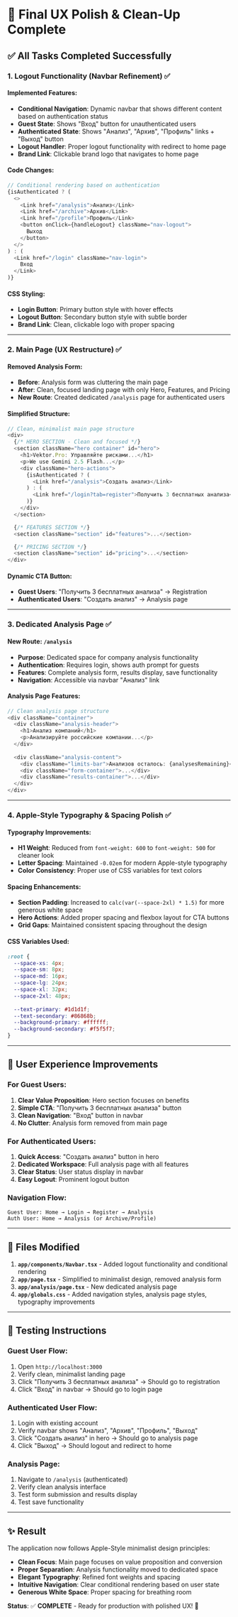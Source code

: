 # 🎨 Final UX Polish & Clean-Up Complete

## ✅ **All Tasks Completed Successfully**

### **1. Logout Functionality (Navbar Refinement)** ✅

#### **Implemented Features:**
- **Conditional Navigation**: Dynamic navbar that shows different content based on authentication status
- **Guest State**: Shows "Вход" button for unauthenticated users
- **Authenticated State**: Shows "Анализ", "Архив", "Профиль" links + "Выход" button
- **Logout Handler**: Proper logout functionality with redirect to home page
- **Brand Link**: Clickable brand logo that navigates to home page

#### **Code Changes:**
```typescript
// Conditional rendering based on authentication
{isAuthenticated ? (
  <>
    <Link href="/analysis">Анализ</Link>
    <Link href="/archive">Архив</Link>
    <Link href="/profile">Профиль</Link>
    <button onClick={handleLogout} className="nav-logout">
      Выход
    </button>
  </>
) : (
  <Link href="/login" className="nav-login">
    Вход
  </Link>
)}
```

#### **CSS Styling:**
- **Login Button**: Primary button style with hover effects
- **Logout Button**: Secondary button style with subtle border
- **Brand Link**: Clean, clickable logo with proper spacing

---

### **2. Main Page (UX Restructure)** ✅

#### **Removed Analysis Form:**
- **Before**: Analysis form was cluttering the main page
- **After**: Clean, focused landing page with only Hero, Features, and Pricing
- **New Route**: Created dedicated `/analysis` page for authenticated users

#### **Simplified Structure:**
```typescript
// Clean, minimalist main page structure
<div>
  {/* HERO SECTION - Clean and focused */}
  <section className="hero container" id="hero">
    <h1>Vektor.Pro: Управляйте рисками...</h1>
    <p>We use Gemini 2.5 Flash...</p>
    <div className="hero-actions">
      {isAuthenticated ? (
        <Link href="/analysis">Создать анализ</Link>
      ) : (
        <Link href="/login?tab=register">Получить 3 бесплатных анализа</Link>
      )}
    </div>
  </section>

  {/* FEATURES SECTION */}
  <section className="section" id="features">...</section>

  {/* PRICING SECTION */}
  <section className="section" id="pricing">...</section>
</div>
```

#### **Dynamic CTA Button:**
- **Guest Users**: "Получить 3 бесплатных анализа" → Registration
- **Authenticated Users**: "Создать анализ" → Analysis page

---

### **3. Dedicated Analysis Page** ✅

#### **New Route**: `/analysis`
- **Purpose**: Dedicated space for company analysis functionality
- **Authentication**: Requires login, shows auth prompt for guests
- **Features**: Complete analysis form, results display, save functionality
- **Navigation**: Accessible via navbar "Анализ" link

#### **Analysis Page Features:**
```typescript
// Clean analysis page structure
<div className="container">
  <div className="analysis-header">
    <h1>Анализ компаний</h1>
    <p>Анализируйте российские компании...</p>
  </div>
  
  <div className="analysis-content">
    <div className="limits-bar">Анализов осталось: {analysesRemaining}</div>
    <div className="form-container">...</div>
    <div className="results-container">...</div>
  </div>
</div>
```

---

### **4. Apple-Style Typography & Spacing Polish** ✅

#### **Typography Improvements:**
- **H1 Weight**: Reduced from `font-weight: 600` to `font-weight: 500` for cleaner look
- **Letter Spacing**: Maintained `-0.02em` for modern Apple-style typography
- **Color Consistency**: Proper use of CSS variables for text colors

#### **Spacing Enhancements:**
- **Section Padding**: Increased to `calc(var(--space-2xl) * 1.5)` for more generous white space
- **Hero Actions**: Added proper spacing and flexbox layout for CTA buttons
- **Grid Gaps**: Maintained consistent spacing throughout the design

#### **CSS Variables Used:**
```css
:root {
  --space-xs: 4px;
  --space-sm: 8px;
  --space-md: 16px;
  --space-lg: 24px;
  --space-xl: 32px;
  --space-2xl: 48px;
  
  --text-primary: #1d1d1f;
  --text-secondary: #86868b;
  --background-primary: #ffffff;
  --background-secondary: #f5f5f7;
}
```

---

## 🎯 **User Experience Improvements**

### **For Guest Users:**
1. **Clear Value Proposition**: Hero section focuses on benefits
2. **Simple CTA**: "Получить 3 бесплатных анализа" button
3. **Clean Navigation**: "Вход" button in navbar
4. **No Clutter**: Analysis form removed from main page

### **For Authenticated Users:**
1. **Quick Access**: "Создать анализ" button in hero
2. **Dedicated Workspace**: Full analysis page with all features
3. **Clear Status**: User status display in navbar
4. **Easy Logout**: Prominent logout button

### **Navigation Flow:**
```
Guest User: Home → Login → Register → Analysis
Auth User: Home → Analysis (or Archive/Profile)
```

---

## 📁 **Files Modified**

1. **`app/components/Navbar.tsx`** - Added logout functionality and conditional rendering
2. **`app/page.tsx`** - Simplified to minimalist design, removed analysis form
3. **`app/analysis/page.tsx`** - New dedicated analysis page
4. **`app/globals.css`** - Added navigation styles, analysis page styles, typography improvements

---

## 🚀 **Testing Instructions**

### **Guest User Flow:**
1. Open `http://localhost:3000`
2. Verify clean, minimalist landing page
3. Click "Получить 3 бесплатных анализа" → Should go to registration
4. Click "Вход" in navbar → Should go to login page

### **Authenticated User Flow:**
1. Login with existing account
2. Verify navbar shows "Анализ", "Архив", "Профиль", "Выход"
3. Click "Создать анализ" in hero → Should go to analysis page
4. Click "Выход" → Should logout and redirect to home

### **Analysis Page:**
1. Navigate to `/analysis` (authenticated)
2. Verify clean analysis interface
3. Test form submission and results display
4. Test save functionality

---

## ✨ **Result**

The application now follows Apple-Style minimalist design principles:

- **Clean Focus**: Main page focuses on value proposition and conversion
- **Proper Separation**: Analysis functionality moved to dedicated space
- **Elegant Typography**: Refined font weights and spacing
- **Intuitive Navigation**: Clear conditional rendering based on user state
- **Generous White Space**: Proper spacing for breathing room

**Status**: ✅ **COMPLETE** - Ready for production with polished UX! 🎉



























































